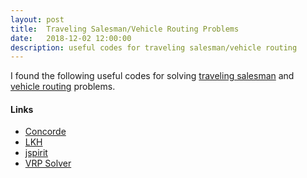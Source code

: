 ```yaml
---
layout: post
title:  Traveling Salesman/Vehicle Routing Problems
date:   2018-12-02 12:00:00
description: useful codes for traveling salesman/vehicle routing 
---
```


I found the following useful codes for solving <a href="https://en.wikipedia.org/wiki/Travelling_salesman_problem" target="_blank">traveling salesman</a> and <a href="https://en.wikipedia.org/wiki/Vehicle_routing_problem" target="_blank">vehicle routing</a> problems. 

#### Links
<ul>
    <li><a href="http://www.math.uwaterloo.ca/tsp/concorde/index.html" target="_blank">Concorde</a></li>
    <li><a href="http://akira.ruc.dk/~keld/research/LKH-3/" target="_blank">LKH</a></li>
    <li><a href="https://github.com/graphhopper/jsprit" target="_blank">jspirit</a></li>
    <li><a href="https://allgo.inria.fr/app/vehiclerouting" target="_blank">VRP Solver</a></li>
</ul>